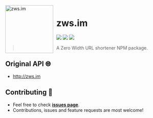 <img width="150" height="150" align="left" style="float: left; margin: 0 10px 0 0;" alt="zws.im" src="https://zws.im/logo-512.166771be.png">

# zws.im

<a href="https://github.com/soohyeongim/zws.im/blob/master/LICENSE"><img src="https://img.shields.io/badge/License-CC%20BY--NC--ND%204.0-orange" /></a>
<a href="https://github.com/soohyeongim/zws.im/stargazers"><img src="https://img.shields.io/github/stars/soohyeongim/zws.im.svg?label=Stars" /></a>
<a href="https://github.com/soohyeongim/zws.im/network/members"><img src="https://img.shields.io/github/forks/soohyeongim/zws.im.svg?color=ff0000&label=Forks" /></a>

> A Zero Width URL shortener NPM package.

## Original API 🌐

- http://zws.im

## Contributing 🤝

- Feel free to check **[issues page](https://github.com/soohyeongim/zws.im/issues)**.
- Contributions, issues and feature requests are most welcome!
